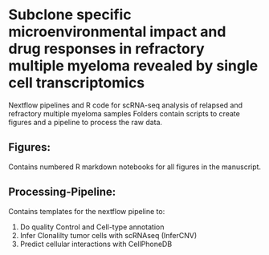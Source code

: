 # Subclone specific microenvironmental impact and drug responses in refractory multiple myeloma revealed by single cell transcriptomics

Nextflow pipelines and R code for scRNA-seq analysis of relapsed and refractory multiple myeloma samples
Folders contain scripts to create figures and a pipeline to process the raw data. 

## Figures:
Contains numbered R markdown notebooks for all figures in the manuscript.

## Processing-Pipeline:
Contains templates for the nextflow pipeline to:
1. Do quality Control and Cell-type annotation
2. Infer Clonalilty tumor cells with scRNAseq (InferCNV)
3. Predict cellular interactions with CellPhoneDB